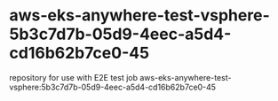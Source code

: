 # aws-eks-anywhere-test-vsphere-5b3c7d7b-05d9-4eec-a5d4-cd16b62b7ce0-45
repository for use with E2E test job aws-eks-anywhere-test-vsphere:5b3c7d7b-05d9-4eec-a5d4-cd16b62b7ce0-45

